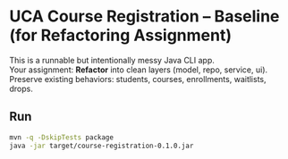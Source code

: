 # UCA Course Registration – Baseline (for Refactoring Assignment)

This is a runnable but intentionally messy Java CLI app.  
Your assignment: **Refactor** into clean layers (model, repo, service, ui).  
Preserve existing behaviors: students, courses, enrollments, waitlists, drops.

## Run
```bash
mvn -q -DskipTests package
java -jar target/course-registration-0.1.0.jar
```
